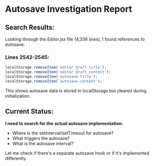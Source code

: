 # Autosave Investigation Report

## Search Results:

Looking through the Editor.jsx file (4,336 lines), I found references to autosave:

### Lines 2542-2545:
```javascript
localStorage.removeItem('editor_draft_title');
localStorage.removeItem('editor_draft_content');
localStorage.removeItem('autosave-title');
localStorage.removeItem('autosave-content');
```

This shows autosave data is stored in localStorage but cleared during initialization.

## Current Status:

**I need to search for the actual autosave implementation:**
- Where is the setInterval/setTimeout for autosave?
- What triggers the autosave?
- What is the autosave interval?

Let me check if there's a separate autosave hook or if it's implemented differently.

